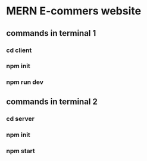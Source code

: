 # MERN E-commers website


## commands in terminal 1
### cd client
### npm init
### npm run dev

## commands in terminal 2
### cd server
### npm init
### npm start
